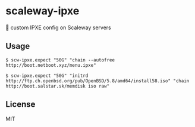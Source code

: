 # scaleway-ipxe
:dancer: custom IPXE config on Scaleway servers

## Usage

```console
$ scw-ipxe.expect "50G" "chain --autofree http://boot.netboot.xyz/menu.ipxe"

```

```console
$ scw-ipxe.expect "50G" "initrd http://ftp.ch.openbsd.org/pub/OpenBSD/5.8/amd64/install58.iso" "chain http://boot.salstar.sk/memdisk iso raw"

```

## License

MIT
